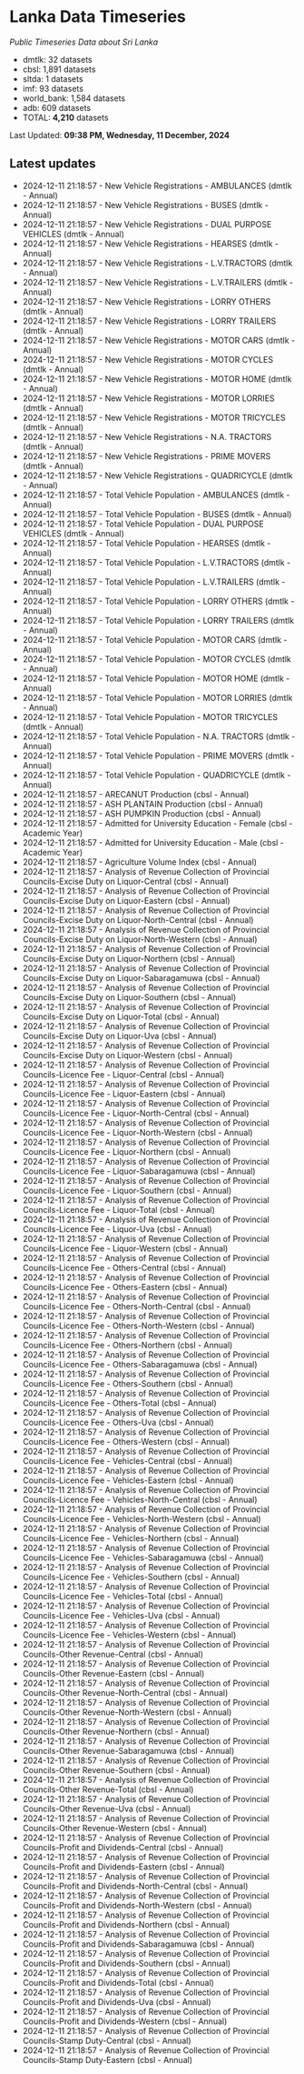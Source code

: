 # Lanka Data Timeseries
*Public Timeseries Data about Sri Lanka*

* dmtlk: 32 datasets
* cbsl: 1,891 datasets
* sltda: 1 datasets
* imf: 93 datasets
* world_bank: 1,584 datasets
* adb: 609 datasets
* TOTAL: **4,210** datasets

Last Updated: **09:38 PM, Wednesday, 11 December, 2024**

## Latest updates

* 2024-12-11 21:18:57 - New Vehicle Registrations - AMBULANCES (dmtlk - Annual)
* 2024-12-11 21:18:57 - New Vehicle Registrations - BUSES (dmtlk - Annual)
* 2024-12-11 21:18:57 - New Vehicle Registrations - DUAL PURPOSE VEHICLES (dmtlk - Annual)
* 2024-12-11 21:18:57 - New Vehicle Registrations - HEARSES (dmtlk - Annual)
* 2024-12-11 21:18:57 - New Vehicle Registrations - L.V.TRACTORS (dmtlk - Annual)
* 2024-12-11 21:18:57 - New Vehicle Registrations - L.V.TRAILERS (dmtlk - Annual)
* 2024-12-11 21:18:57 - New Vehicle Registrations - LORRY OTHERS (dmtlk - Annual)
* 2024-12-11 21:18:57 - New Vehicle Registrations - LORRY TRAILERS (dmtlk - Annual)
* 2024-12-11 21:18:57 - New Vehicle Registrations - MOTOR CARS (dmtlk - Annual)
* 2024-12-11 21:18:57 - New Vehicle Registrations - MOTOR CYCLES (dmtlk - Annual)
* 2024-12-11 21:18:57 - New Vehicle Registrations - MOTOR HOME (dmtlk - Annual)
* 2024-12-11 21:18:57 - New Vehicle Registrations - MOTOR LORRIES (dmtlk - Annual)
* 2024-12-11 21:18:57 - New Vehicle Registrations - MOTOR TRICYCLES (dmtlk - Annual)
* 2024-12-11 21:18:57 - New Vehicle Registrations - N.A. TRACTORS (dmtlk - Annual)
* 2024-12-11 21:18:57 - New Vehicle Registrations - PRIME MOVERS (dmtlk - Annual)
* 2024-12-11 21:18:57 - New Vehicle Registrations - QUADRICYCLE (dmtlk - Annual)
* 2024-12-11 21:18:57 - Total Vehicle Population - AMBULANCES (dmtlk - Annual)
* 2024-12-11 21:18:57 - Total Vehicle Population - BUSES (dmtlk - Annual)
* 2024-12-11 21:18:57 - Total Vehicle Population - DUAL PURPOSE VEHICLES (dmtlk - Annual)
* 2024-12-11 21:18:57 - Total Vehicle Population - HEARSES (dmtlk - Annual)
* 2024-12-11 21:18:57 - Total Vehicle Population - L.V.TRACTORS (dmtlk - Annual)
* 2024-12-11 21:18:57 - Total Vehicle Population - L.V.TRAILERS (dmtlk - Annual)
* 2024-12-11 21:18:57 - Total Vehicle Population - LORRY OTHERS (dmtlk - Annual)
* 2024-12-11 21:18:57 - Total Vehicle Population - LORRY TRAILERS (dmtlk - Annual)
* 2024-12-11 21:18:57 - Total Vehicle Population - MOTOR CARS (dmtlk - Annual)
* 2024-12-11 21:18:57 - Total Vehicle Population - MOTOR CYCLES (dmtlk - Annual)
* 2024-12-11 21:18:57 - Total Vehicle Population - MOTOR HOME (dmtlk - Annual)
* 2024-12-11 21:18:57 - Total Vehicle Population - MOTOR LORRIES (dmtlk - Annual)
* 2024-12-11 21:18:57 - Total Vehicle Population - MOTOR TRICYCLES (dmtlk - Annual)
* 2024-12-11 21:18:57 - Total Vehicle Population - N.A. TRACTORS (dmtlk - Annual)
* 2024-12-11 21:18:57 - Total Vehicle Population - PRIME MOVERS (dmtlk - Annual)
* 2024-12-11 21:18:57 - Total Vehicle Population - QUADRICYCLE (dmtlk - Annual)
* 2024-12-11 21:18:57 - ARECANUT Production (cbsl - Annual)
* 2024-12-11 21:18:57 - ASH PLANTAIN Production (cbsl - Annual)
* 2024-12-11 21:18:57 - ASH PUMPKIN Production (cbsl - Annual)
* 2024-12-11 21:18:57 - Admitted for University Education - Female (cbsl - Academic Year)
* 2024-12-11 21:18:57 - Admitted for University Education - Male (cbsl - Academic Year)
* 2024-12-11 21:18:57 - Agriculture Volume Index (cbsl - Annual)
* 2024-12-11 21:18:57 - Analysis of Revenue Collection of Provincial Councils-Excise Duty on Liquor-Central (cbsl - Annual)
* 2024-12-11 21:18:57 - Analysis of Revenue Collection of Provincial Councils-Excise Duty on Liquor-Eastern (cbsl - Annual)
* 2024-12-11 21:18:57 - Analysis of Revenue Collection of Provincial Councils-Excise Duty on Liquor-North-Central (cbsl - Annual)
* 2024-12-11 21:18:57 - Analysis of Revenue Collection of Provincial Councils-Excise Duty on Liquor-North-Western (cbsl - Annual)
* 2024-12-11 21:18:57 - Analysis of Revenue Collection of Provincial Councils-Excise Duty on Liquor-Northern (cbsl - Annual)
* 2024-12-11 21:18:57 - Analysis of Revenue Collection of Provincial Councils-Excise Duty on Liquor-Sabaragamuwa (cbsl - Annual)
* 2024-12-11 21:18:57 - Analysis of Revenue Collection of Provincial Councils-Excise Duty on Liquor-Southern (cbsl - Annual)
* 2024-12-11 21:18:57 - Analysis of Revenue Collection of Provincial Councils-Excise Duty on Liquor-Total (cbsl - Annual)
* 2024-12-11 21:18:57 - Analysis of Revenue Collection of Provincial Councils-Excise Duty on Liquor-Uva (cbsl - Annual)
* 2024-12-11 21:18:57 - Analysis of Revenue Collection of Provincial Councils-Excise Duty on Liquor-Western (cbsl - Annual)
* 2024-12-11 21:18:57 - Analysis of Revenue Collection of Provincial Councils-Licence Fee - Liquor-Central (cbsl - Annual)
* 2024-12-11 21:18:57 - Analysis of Revenue Collection of Provincial Councils-Licence Fee - Liquor-Eastern (cbsl - Annual)
* 2024-12-11 21:18:57 - Analysis of Revenue Collection of Provincial Councils-Licence Fee - Liquor-North-Central (cbsl - Annual)
* 2024-12-11 21:18:57 - Analysis of Revenue Collection of Provincial Councils-Licence Fee - Liquor-North-Western (cbsl - Annual)
* 2024-12-11 21:18:57 - Analysis of Revenue Collection of Provincial Councils-Licence Fee - Liquor-Northern (cbsl - Annual)
* 2024-12-11 21:18:57 - Analysis of Revenue Collection of Provincial Councils-Licence Fee - Liquor-Sabaragamuwa (cbsl - Annual)
* 2024-12-11 21:18:57 - Analysis of Revenue Collection of Provincial Councils-Licence Fee - Liquor-Southern (cbsl - Annual)
* 2024-12-11 21:18:57 - Analysis of Revenue Collection of Provincial Councils-Licence Fee - Liquor-Total (cbsl - Annual)
* 2024-12-11 21:18:57 - Analysis of Revenue Collection of Provincial Councils-Licence Fee - Liquor-Uva (cbsl - Annual)
* 2024-12-11 21:18:57 - Analysis of Revenue Collection of Provincial Councils-Licence Fee - Liquor-Western (cbsl - Annual)
* 2024-12-11 21:18:57 - Analysis of Revenue Collection of Provincial Councils-Licence Fee - Others-Central (cbsl - Annual)
* 2024-12-11 21:18:57 - Analysis of Revenue Collection of Provincial Councils-Licence Fee - Others-Eastern (cbsl - Annual)
* 2024-12-11 21:18:57 - Analysis of Revenue Collection of Provincial Councils-Licence Fee - Others-North-Central (cbsl - Annual)
* 2024-12-11 21:18:57 - Analysis of Revenue Collection of Provincial Councils-Licence Fee - Others-North-Western (cbsl - Annual)
* 2024-12-11 21:18:57 - Analysis of Revenue Collection of Provincial Councils-Licence Fee - Others-Northern (cbsl - Annual)
* 2024-12-11 21:18:57 - Analysis of Revenue Collection of Provincial Councils-Licence Fee - Others-Sabaragamuwa (cbsl - Annual)
* 2024-12-11 21:18:57 - Analysis of Revenue Collection of Provincial Councils-Licence Fee - Others-Southern (cbsl - Annual)
* 2024-12-11 21:18:57 - Analysis of Revenue Collection of Provincial Councils-Licence Fee - Others-Total (cbsl - Annual)
* 2024-12-11 21:18:57 - Analysis of Revenue Collection of Provincial Councils-Licence Fee - Others-Uva (cbsl - Annual)
* 2024-12-11 21:18:57 - Analysis of Revenue Collection of Provincial Councils-Licence Fee - Others-Western (cbsl - Annual)
* 2024-12-11 21:18:57 - Analysis of Revenue Collection of Provincial Councils-Licence Fee - Vehicles-Central (cbsl - Annual)
* 2024-12-11 21:18:57 - Analysis of Revenue Collection of Provincial Councils-Licence Fee - Vehicles-Eastern (cbsl - Annual)
* 2024-12-11 21:18:57 - Analysis of Revenue Collection of Provincial Councils-Licence Fee - Vehicles-North-Central (cbsl - Annual)
* 2024-12-11 21:18:57 - Analysis of Revenue Collection of Provincial Councils-Licence Fee - Vehicles-North-Western (cbsl - Annual)
* 2024-12-11 21:18:57 - Analysis of Revenue Collection of Provincial Councils-Licence Fee - Vehicles-Northern (cbsl - Annual)
* 2024-12-11 21:18:57 - Analysis of Revenue Collection of Provincial Councils-Licence Fee - Vehicles-Sabaragamuwa (cbsl - Annual)
* 2024-12-11 21:18:57 - Analysis of Revenue Collection of Provincial Councils-Licence Fee - Vehicles-Southern (cbsl - Annual)
* 2024-12-11 21:18:57 - Analysis of Revenue Collection of Provincial Councils-Licence Fee - Vehicles-Total (cbsl - Annual)
* 2024-12-11 21:18:57 - Analysis of Revenue Collection of Provincial Councils-Licence Fee - Vehicles-Uva (cbsl - Annual)
* 2024-12-11 21:18:57 - Analysis of Revenue Collection of Provincial Councils-Licence Fee - Vehicles-Western (cbsl - Annual)
* 2024-12-11 21:18:57 - Analysis of Revenue Collection of Provincial Councils-Other Revenue-Central (cbsl - Annual)
* 2024-12-11 21:18:57 - Analysis of Revenue Collection of Provincial Councils-Other Revenue-Eastern (cbsl - Annual)
* 2024-12-11 21:18:57 - Analysis of Revenue Collection of Provincial Councils-Other Revenue-North-Central (cbsl - Annual)
* 2024-12-11 21:18:57 - Analysis of Revenue Collection of Provincial Councils-Other Revenue-North-Western (cbsl - Annual)
* 2024-12-11 21:18:57 - Analysis of Revenue Collection of Provincial Councils-Other Revenue-Northern (cbsl - Annual)
* 2024-12-11 21:18:57 - Analysis of Revenue Collection of Provincial Councils-Other Revenue-Sabaragamuwa (cbsl - Annual)
* 2024-12-11 21:18:57 - Analysis of Revenue Collection of Provincial Councils-Other Revenue-Southern (cbsl - Annual)
* 2024-12-11 21:18:57 - Analysis of Revenue Collection of Provincial Councils-Other Revenue-Total (cbsl - Annual)
* 2024-12-11 21:18:57 - Analysis of Revenue Collection of Provincial Councils-Other Revenue-Uva (cbsl - Annual)
* 2024-12-11 21:18:57 - Analysis of Revenue Collection of Provincial Councils-Other Revenue-Western (cbsl - Annual)
* 2024-12-11 21:18:57 - Analysis of Revenue Collection of Provincial Councils-Profit and Dividends-Central (cbsl - Annual)
* 2024-12-11 21:18:57 - Analysis of Revenue Collection of Provincial Councils-Profit and Dividends-Eastern (cbsl - Annual)
* 2024-12-11 21:18:57 - Analysis of Revenue Collection of Provincial Councils-Profit and Dividends-North-Central (cbsl - Annual)
* 2024-12-11 21:18:57 - Analysis of Revenue Collection of Provincial Councils-Profit and Dividends-North-Western (cbsl - Annual)
* 2024-12-11 21:18:57 - Analysis of Revenue Collection of Provincial Councils-Profit and Dividends-Northern (cbsl - Annual)
* 2024-12-11 21:18:57 - Analysis of Revenue Collection of Provincial Councils-Profit and Dividends-Sabaragamuwa (cbsl - Annual)
* 2024-12-11 21:18:57 - Analysis of Revenue Collection of Provincial Councils-Profit and Dividends-Southern (cbsl - Annual)
* 2024-12-11 21:18:57 - Analysis of Revenue Collection of Provincial Councils-Profit and Dividends-Total (cbsl - Annual)
* 2024-12-11 21:18:57 - Analysis of Revenue Collection of Provincial Councils-Profit and Dividends-Uva (cbsl - Annual)
* 2024-12-11 21:18:57 - Analysis of Revenue Collection of Provincial Councils-Profit and Dividends-Western (cbsl - Annual)
* 2024-12-11 21:18:57 - Analysis of Revenue Collection of Provincial Councils-Stamp Duty-Central (cbsl - Annual)
* 2024-12-11 21:18:57 - Analysis of Revenue Collection of Provincial Councils-Stamp Duty-Eastern (cbsl - Annual)